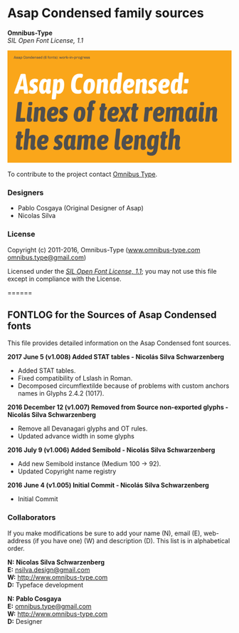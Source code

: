 # Asap Condensed family sources

**Omnibus-Type**  
*SIL Open Font License, 1.1*

![Sample of Asap Condensed Family.](../documentation/Asap_Condensed.png "Asap Condensed")

To contribute to the project contact [Omnibus Type](http://omnibus-type.com/).

### Designers

* Pablo Cosgaya (Original Designer of Asap)
* Nicolas Silva

### License

Copyright (c) 2011-2016, Omnibus-Type (www.omnibus-type.com omnibus.type@gmail.com)

Licensed under the [*SIL Open Font License, 1.1*](http://scripts.sil.org/OFL); you may not use this file except in compliance with the License.

======
## FONTLOG for the Sources of Asap Condensed fonts

This file provides detailed information on the Asap Condensed font sources.  

**2017 June 5 (v1.008) Added STAT tables - Nicolás Silva Schwarzenberg**

- Added STAT tables.
- Fixed compatibility of Lslash in Roman.
- Decomposed circumflextilde because of problems with custom anchors names in Glyphs 2.4.2 (1017).

**2016 December 12 (v1.007) Removed from Source non-exported glyphs - Nicolás Silva Schwarzenberg**

- Remove all Devanagari glyphs and OT rules.
- Updated advance width in some glyphs

**2016 July 9 (v1.006) Added Semibold - Nicolás Silva Schwarzenberg**

- Add new Semibold instance (Medium 100 -> 92).
- Updated Copyright name registry

**2016 June 4 (v1.005) Initial Commit - Nicolás Silva Schwarzenberg**

- Initial Commit

### Collaborators

If you make modifications be sure to add your name (N), email (E), web-address
(if you have one) (W) and description (D). This list is in alphabetical order.

**N:** **Nicolas Silva Schwarzenberg**  
**E:** nsilva.design@gmail.com  
**W:** http://www.omnibus-type.com  
**D:** Typeface development  

**N:** **Pablo Cosgaya**  
**E:** omnibus.type@gmail.com  
**W:** http://www.omnibus-type.com  
**D:** Designer